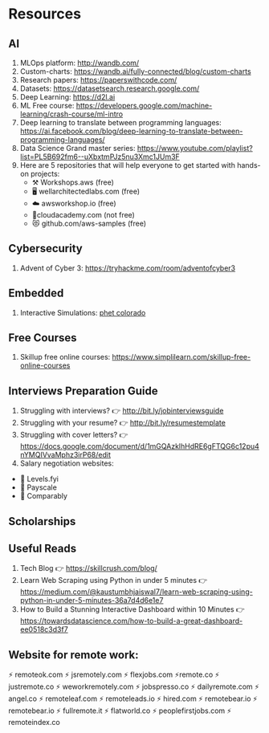 # Resources

## AI 
1. MLOps platform: http://wandb.com/
2. Custom-charts: https://wandb.ai/fully-connected/blog/custom-charts
3. Research papers: https://paperswithcode.com/
4. Datasets: https://datasetsearch.research.google.com/
5. Deep Learning: https://d2l.ai
6. ML Free course: https://developers.google.com/machine-learning/crash-course/ml-intro
7. Deep learning to translate between programming languages: https://ai.facebook.com/blog/deep-learning-to-translate-between-programming-languages/
8. Data Science Grand master series: https://www.youtube.com/playlist?list=PL5B692fm6--uXbxtmPJz5nu3Xmc1JUm3F
9. Here are 5 repositories that will help everyone to get started with hands-on projects:
    - ⚒ Workshops.aws (free)
    - 🖥 wellarchitectedlabs.com (free) 
    - ☁️ awsworkshop.io (free)  
    - 🚀cloudacademy.com (not free)  
    - 😻 github.com/aws-samples (free) 

## Cybersecurity 
1. Advent of Cyber 3: https://tryhackme.com/room/adventofcyber3

## Embedded 
1. Interactive Simulations: [phet colorado](https://phet.colorado.edu/)


## Free Courses 
1. Skillup free online courses: https://www.simplilearn.com/skillup-free-online-courses

## Interviews Preparation Guide
1. Struggling with interviews? 👉 http://bit.ly/jobinterviewsguide
2. Struggling with your resume? 👉 http://bit.ly/resumestemplate
3. Struggling with cover letters? 👉 https://docs.google.com/document/d/1mGQAzklhHdRE6gFTQG6c12pu4nYMQIVvaMphz3irP68/edit
4. Salary negotiation websites:
  - 🤑 Levels.fyi
  - 🤑 Payscale
  - 🤑 Comparably

## Scholarships



## Useful Reads
1. Tech Blog 👉 https://skillcrush.com/blog/
2. Learn Web Scraping using Python in under 5 minutes 👉 https://medium.com/@kaustumbhjaiswal7/learn-web-scraping-using-python-in-under-5-minutes-36a7d4d6e1e7
3. How to Build a Stunning Interactive Dashboard within 10 Minutes 👉 https://towardsdatascience.com/how-to-build-a-great-dashboard-ee0518c3d3f7

## Website for remote work:

⚡ remoteok.com
⚡ jsremotely.com
⚡ flexjobs.com
⚡remote.co
⚡ justremote.co
⚡ weworkremotely.com
⚡ jobspresso.co
⚡ dailyremote.com
⚡ angel.co
⚡ remoteleaf.com
⚡ remoteleads.io
⚡ hired.com
⚡ remotebear.io
⚡ remotebear.io
⚡ fullremote.it
⚡ flatworld.co
⚡ peoplefirstjobs.com
⚡ remoteindex.co 
